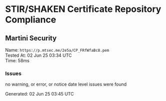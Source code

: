 # STIR/SHAKEN Certificate Repository Compliance

## Martini Security

Name: `https://p.mtsec.me/2e5a/CP_FRfWfaBc8.pem`\
Tested At: 02 Jun 25 03:34 UTC\
Time: 58ms

### Issues

no warning, or error, or notice date level issues were found

Generated: 02 Jun 25 03:45 UTC